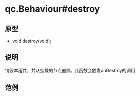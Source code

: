 # qc.Behaviour#destroy

## 原型
* void destroy(void);

## 说明
销毁本组件，并从挂载的节点删除。此函数会触发onDestroy的调用

## 范例
